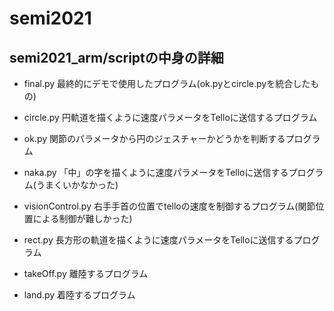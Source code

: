 # semi2021

## semi2021_arm/scriptの中身の詳細

- final.py
    最終的にデモで使用したプログラム(ok.pyとcircle.pyを統合したもの)

- circle.py
    円軌道を描くように速度パラメータをTelloに送信するプログラム

- ok.py
    関節のパラメータから円のジェスチャーかどうかを判断するプログラム

- naka.py
    「中」の字を描くように速度パラメータをTelloに送信するプログラム(うまくいかなかった)

- visionControl.py
    右手手首の位置でtelloの速度を制御するプログラム(関節位置による制御が難しかった)

- rect.py
    長方形の軌道を描くように速度パラメータをTelloに送信するプログラム

- takeOff.py
    離陸するプログラム

- land.py
    着陸するプログラム